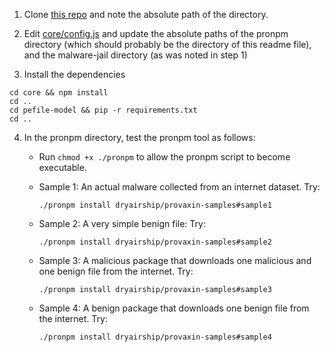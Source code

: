 1. Clone [this repo](https://github.com/HynekPetrak/malware-jail) and note the absolute path of the directory.

2. Edit [core/config.js](https://github.com/nike0503/provaxin/blob/main/pronpm/core/config.js) and update the absolute paths of the pronpm directory (which should probably be the directory of this readme file), and the malware-jail directory (as was noted in step 1)

3. Install the dependencies

```
cd core && npm install
cd .. 
cd pefile-model && pip -r requirements.txt
cd ..
```

4. In the pronpm directory, test the pronpm tool as follows:

   * Run ```chmod +x ./pronpm``` to allow the pronpm script to become executable.

   * Sample 1: An actual malware collected from an internet dataset. Try: 
   
     `./pronpm install dryairship/provaxin-samples#sample1`

   * Sample 2: A very simple benign file: Try: 
   
     `./pronpm install dryairship/provaxin-samples#sample2`

   * Sample 3: A malicious package that downloads one malicious and one benign file from the internet. Try: 
   
     `./pronpm install dryairship/provaxin-samples#sample3`

   * Sample 4: A benign package that downloads one benign file from the internet. Try: 
   
     `./pronpm install dryairship/provaxin-samples#sample4`

